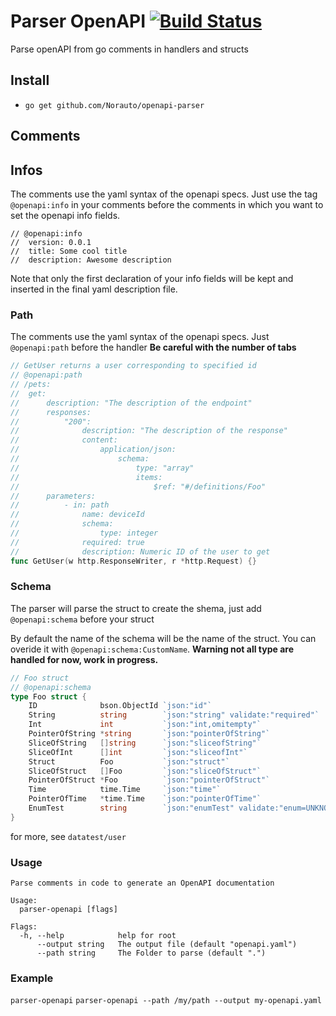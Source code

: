 # Parser OpenAPI [![Build Status](https://travis-ci.org/Norauto/openapi-parser.svg?branch=master)](https://travis-ci.org/Norauto/openapi-parser)

Parse openAPI from go comments in handlers and structs

## Install

+ `go get github.com/Norauto/openapi-parser`

## Comments

## Infos

The comments use the yaml syntax of the openapi specs. Just use the tag `@openapi:info` in your comments before the comments in which you want to set the openapi info fields.

```golang
// @openapi:info
//  version: 0.0.1
//  title: Some cool title
//  description: Awesome description
```

Note that only the first declaration of your info fields will be kept and inserted in the final yaml description file.

### Path

The comments use the yaml syntax of the openapi specs.
Just `@openapi:path` before the handler
**Be careful with the number of tabs**

```go
// GetUser returns a user corresponding to specified id
// @openapi:path
// /pets:
//  get:
//      description: "The description of the endpoint"
//      responses:
//          "200":
//              description: "The description of the response"
//              content:
//                  application/json:
//                      schema:
//                          type: "array"
//                          items:
//                              $ref: "#/definitions/Foo"
//      parameters:
//          - in: path
//              name: deviceId
//              schema:
//                  type: integer
//              required: true
//              description: Numeric ID of the user to get
func GetUser(w http.ResponseWriter, r *http.Request) {}
```

### Schema

The parser will parse the struct to create the shema, just add `@openapi:schema` before your struct

By default the name of the schema will be the name of the struct. You can overide it with `@openapi:schema:CustomName`.
**Warning not all type are handled for now, work in progress.**

```go
// Foo struct
// @openapi:schema
type Foo struct {
    ID              bson.ObjectId `json:"id"`
    String          string        `json:"string" validate:"required"`
    Int             int           `json:"int,omitempty"`
    PointerOfString *string       `json:"pointerOfString"`
    SliceOfString   []string      `json:"sliceofString"`
    SliceOfInt      []int         `json:"sliceofInt"`
    Struct          Foo           `json:"struct"`
    SliceOfStruct   []Foo         `json:"sliceOfStruct"`
    PointerOfStruct *Foo          `json:"pointerOfStruct"`
    Time            time.Time     `json:"time"`
    PointerOfTime   *time.Time    `json:"pointerOfTime"`
    EnumTest        string        `json:"enumTest" validate:"enum=UNKNOWN MALE FEMALE"`
}
```

for more, see `datatest/user`

### Usage

```text
Parse comments in code to generate an OpenAPI documentation

Usage:
  parser-openapi [flags]

Flags:
  -h, --help            help for root
      --output string   The output file (default "openapi.yaml")
      --path string     The Folder to parse (default ".")
```

### Example

`parser-openapi`
`parser-openapi --path /my/path --output my-openapi.yaml`
